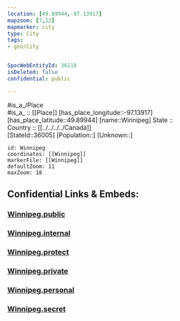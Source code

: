 ```yaml
---
location: [49.89944,-97.13917] 
mapzoom: [7,12] 
mapmarker: city 
type: City
tags:
- geo/City


SpocWebEntityId: 36118
isDeleted: false
confidential: public

---
```

#is_a_/Place  
#is_a_ :: [[Place]] 
[has_place_longitude::-97.13917] 
[has_place_latitude::49.89944] 
[name::Winnipeg] 
State ::  
Country :: [[../../../../Canada]]  
[StateId::36005] 
[Population::] 
[Unknown::] 


```leaflet
id: Winnipeg
coordinates: [[Winnipeg]] 
markerFile: [[Winnipeg]] 
defaultZoom: 11 
maxZoom: 18
```


## Confidential Links & Embeds: 

### [Winnipeg.public](/_public/\Earth\Continent\America~North\Canada\provinces~Canada\Manitoba\CityWinnipeg.public.md) 

### [Winnipeg.internal](/_internal/\Earth\Continent\America~North\Canada\provinces~Canada\Manitoba\CityWinnipeg.internal.md) 

### [Winnipeg.protect](/_protect/\Earth\Continent\America~North\Canada\provinces~Canada\Manitoba\CityWinnipeg.protect.md) 

### [Winnipeg.private](/_private/\Earth\Continent\America~North\Canada\provinces~Canada\Manitoba\CityWinnipeg.private.md) 

### [Winnipeg.personal](/_personal/\Earth\Continent\America~North\Canada\provinces~Canada\Manitoba\CityWinnipeg.personal.md) 

### [Winnipeg.secret](/_secret/\Earth\Continent\America~North\Canada\provinces~Canada\Manitoba\CityWinnipeg.secret.md)

